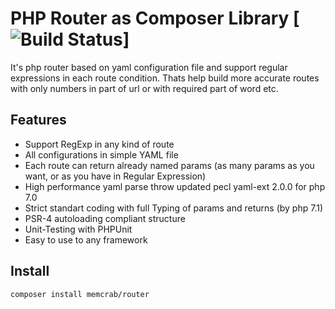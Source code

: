 PHP Router as Composer Library [![Build Status](https://travis-ci.org/noonehos/router.svg?branch=master)]
==========================
It's php router based on yaml configuration file and support regular expressions in each route condition. 
Thats help build more accurate routes with only numbers in part of url or with required part of word etc.

Features
--------

* Support RegExp in any kind of route
* All configurations in simple YAML file
* Each route can return already named params (as many params as you want, or as you have in Regular Expression)
* High performance yaml parse throw updated pecl yaml-ext 2.0.0 for php 7.0
* Strict standart coding with full Typing of params and returns (by php 7.1)
* PSR-4 autoloading compliant structure
* Unit-Testing with PHPUnit
* Easy to use to any framework

Install
--------
`composer install memcrab/router`
